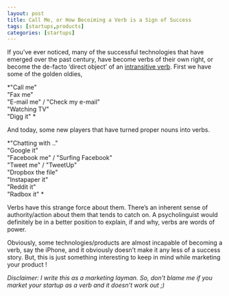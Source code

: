```yaml
---
layout: post
title: Call Me, or How Becoiming a Verb is a Sign of Success
tags: [startups,products]
categories: [startups]
---
```


If you’ve ever noticed, many of the successful technologies that have
emerged over the past century, have become verbs of their own right, or
become the de-facto ‘direct object’ of an [intransitive verb][]. First
we have some of the golden oldies,

*"Call me"  
"Fax me"  
"E-mail me" / "Check my e-mail"  
"Watching TV"  
"Digg it"  *


And today, some new players that have turned proper nouns into verbs.

*"Chatting with .."  
"Google it"  
"Facebook me" / "Surfing Facebook"  
"Tweet me" / "TweetUp"  
"Dropbox the file"  
"Instapaper it"  
"Reddit it"  
"Radbox it"  *

Verbs have this strange force about them. There’s an inherent sense of
authority/action about them that tends to catch on. A psycholinguist
would definitely be in a better position to explain, if and why, verbs
are words of power.

Obviously, some technologies/products are almost incapable of becoming a
verb, say the iPhone, and it obviously doesn’t make it any less of a
success story. But, this is just something interesting to keep in mind
while marketing your product !

*Disclaimer: I write this as a marketing layman. So, don’t blame me
if you market your startup as a verb and it doesn’t work out ;)*

  [intransitive verb]: http://en.wikipedia.org/wiki/Verb#Valency

